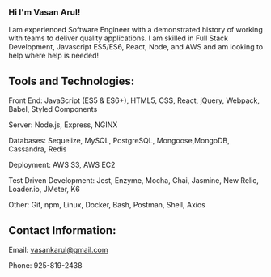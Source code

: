 

<!--
**Vasanarul/vasanarul** is a ✨ _special_ ✨ repository because its `README.md` (this file) appears on your GitHub profile.

Here are some ideas to get you started:

- 🔭 I’m currently working on ...
- 🌱 I’m currently learning ...
- 👯 I’m looking to collaborate on ...
- 🤔 I’m looking for help with ...
- 💬 Ask me about ...
- 📫 How to reach me: ...
- 😄 Pronouns: ...
- ⚡ Fun fact: ...
-->

### Hi I'm Vasan Arul!

I am experienced Software Engineer with a demonstrated history of working with teams to deliver quality applications. I am skilled in Full Stack Development, Javascript ES5/ES6, React, Node, and AWS and am looking to help where help is needed!

## Tools and Technologies:

Front End: JavaScript (ES5 & ES6+), HTML5, CSS, React, jQuery, Webpack, Babel, Styled Components

Server: Node.js, Express, NGINX

Databases: Sequelize, MySQL, PostgreSQL, Mongoose,MongoDB, Cassandra, Redis

Deployment: AWS S3, AWS EC2

Test Driven Development: Jest, Enzyme, Mocha, Chai, Jasmine, New Relic, Loader.io, JMeter, K6

Other: Git, npm, Linux, Docker, Bash, Postman, Shell, Axios

## Contact Information:

Email: vasankarul@gmail.com

Phone: 925-819-2438
